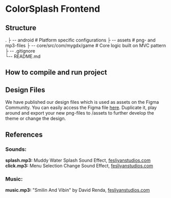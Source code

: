 # ColorSplash Frontend

## Structure
.
├ -- android                   # Platform specific configurations
├ -- assets                    # png- and mp3-files
├ -- core/src/com/mygdx/game   # Core logic built on MVC pattern
├ -- .gitignore               
└-- README.md


## How to compile and run project

## Design Files
We have published our design files which is used as assets on the Figma Community. You can easily access the Figma file [here](https://www.figma.com/community/file/1100115383891154505/ColorSplash). Duplicate it, play around and export your new png-files to /assets to further develop the theme or change the design.


## References
### Sounds:
**splash.mp3:** Muddy Water Splash Sound Effect, [fesliyanstudios.com](https://www.fesliyanstudios.com/play-mp3/2443) <br>
**click.mp3:** Menu Selection Change Sound Effect, [fesliyanstudios.com](https://www.fesliyanstudios.com/play-mp3/2903)

### Music:
**music.mp3:** "Smilin And Vibin" by David Renda, [fesliyanstudios.com](https://www.fesliyanstudios.com/royalty-free-music/download/smilin-and-vibin/1197)
